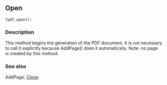 ## Open ##

```
fpdf.open():
```

### Description ###

This method begins the generation of the PDF document. It is not necessary to call it explicitly because AddPage() does it automatically.
Note: no page is created by this method.


### See also ###

AddPage, [Close](Close.md).
